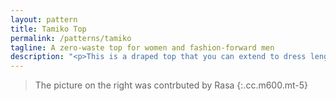 ```yaml
---
layout: pattern
title: Tamiko Top
permalink: /patterns/tamiko
tagline: A zero-waste top for women and fashion-forward men
description: "<p>This is a draped top that you can extend to dress length.</p><p>It's a zero waste top, and a very quick make.</p>"
---
```


> The picture on the right was contrbuted by Rasa
{:.cc.m600.mt-5}
